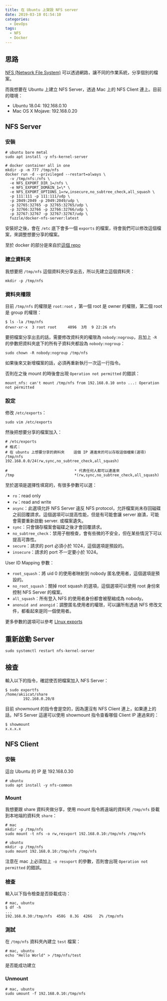 ```yaml
---
title: 在 Ubuntu 上架設 NFS server
date: 2019-03-10 01:54:10
categories:
  - DevOps
tags:
  - NFS
  - Docker
---
```



## 思路

[NFS (Network File System)](https://en.wikipedia.org/wiki/Network_File_System) 可以透過網路，讓不同的作業系統，分享個別的檔案。

而我想要在 Ubuntu 上建立 NFS Server，透過 Mac 上的 NFS Client 連上。目前的環境：

- Ubuntu 18.04: 192.168.0.10
- Mac OS X Mojave: 192.168.0.20

## NFS Server

### 安裝

```shell
# ubuntu bare metal
sudo apt install -y nfs-kernel-server

# docker container all in one
mkdir -p -m 777 /tmp/nfs
docker run -d --privileged --restart=always \
  -v /tmp/nfs:/nfs \
  -e NFS_EXPORT_DIR_1=/nfs \
  -e NFS_EXPORT_DOMAIN_1=\* \
  -e NFS_EXPORT_OPTIONS_1=rw,insecure,no_subtree_check,all_squash \
  -p 111:111 -p 111:111/udp \
  -p 2049:2049 -p 2049:2049/udp \
  -p 32765:32765 -p 32765:32765/udp \
  -p 32766:32766 -p 32766:32766/udp \
  -p 32767:32767 -p 32767:32767/udp \
  fuzzle/docker-nfs-server:latest
```

安裝好之後，會在 `/etc` 底下會多一個 `exports` 的檔案，待會我們可以修改這個檔案，來調整想要分享的檔案。

至於 docker 的部分是來自於[這個 repo](https://github.com/f-u-z-z-l-e/docker-nfs-server)

### 建立資料夾

我想要把 `/tmp/nfs` 這個資料夾分享出去，所以先建立這個資料夾：

```shell
mkdir -p /tmp/nfs
```

### 資料夾權限

目前 `/tmp/nfs` 的權限是 `root:root` ，第一個 root 是 owner 的權限，第二個 root 是 group 的權限：

```shell
$ ls -la /tmp/nfs
drwxr-xr-x  3 root root     4096  3月  9 22:26 nfs
```

要把檔案分享出去的話，需要修改資料夾的權限為 `nobody:nogroup`，且加上 `-R` 的參數把資料夾底下的所有子資料夾都設為 `nobody:nogroup`：

```shell
sudo chown -R nobody:nogroup /tmp/nfs
```

如果後來又新增檔案的話，必須再重新執行一次這一行指令。

否則在之後 mount 的時後會出現 `Operation not permitted` 的錯誤：

```shell
mount_nfs: can't mount /tmp/nfs from 192.168.0.10 onto ...: Operation not permitted
```

### 設定

修改 `/etc/exports`：

```shell
sudo vim /etc/exports
```

然後把想要分享的檔案加入：

```shell
# /etc/exports
# 格式：
# 在 ubuntu 上想要分享的資料夾    這個 IP 連進來的可以存取這個檔案(選項)
/tmp/nfs                       192.168.0.0/24(rw,sync,no_subtree_check,all_squash)

#                              * 代表任何人都可以連進來
/tmp                           *(rw,sync,no_subtree_check,all_squash)
```

至於選項是選擇性填寫的，有很多參數可以選：

- `ro`：read only
- `rw`：read and write
- `async`：此選項允許 NFS Server 違反 NFS protocol，允許檔案尚未存回磁碟之前回覆請求。這個選項可以提高性能，但是有可能會讓 server 崩潰，可能會需要重新啟動 server. 或檔案遺失。
- `sync`：只會儲存檔案會磁碟之後才會回覆請求。
- `no_subtree_check`：禁用子樹檢查，會有些微的不安全，但在某些情況下可以提高可靠性。
- `secure`：請求的 port 必須小於 1024，這個選項是預設的。
- `insecure`：請求的 port 不一定要小於 1024。

User ID Mapping 參數：

- `root_squash`：將 uid 0 的使用者映射到 nobody 匿名使用者，這個選項是預設的。
- `no_root_squash`：關掉 root squash 的選項，這個選項可以使用 root 身份來控制 NFS Server 的檔案。
- `all_squash`：所有登入 NFS 的使用者身份都會被壓縮成為 nobody。
- `anonuid and anongid`：調整匿名使用者的權限，可以讓所有透過 NFS 修改文件，都看起來是同一個使用者。

更多參數的選項可以參考 [LInux exports](https://linux.die.net/man/5/exports)

## 重新啟動 Server

```shell
sudo systemctl restart nfs-kernel-server
```

## 檢查

輸入以下的指令，確認使否把檔案加入 NFS Server：

```shell
$ sudo exportfs 
/home/akiicat/share
		192.168.0.20/8
```

目前 showmount 的指令會是空的，因為還沒有 NFS Client 連上，如果連上的話，NFS Server 這邊可以使用 showmount 指令查看哪個 Client IP 連過來的：

```shell
$ showmount
x.x.x.x
```

## NFS Client

### 安裝

這台 Ubuntu 的 IP 是 192.168.0.30

```shell
# ubuntu
sudo apt install -y nfs-common
```

### Mount

我想要跟 share 資料夾做分享，使用 mount 指令將遠端的資料夾 `/tmp/nfs` 掛載到本地端的資料夾 `share`：

```shell
# mac
mkdir -p /tmp/nfs
sudo mount -t nfs -o rw,resvport 192.168.0.10:/tmp/nfs /tmp/nfs

# ubuntu
mkdir -p /tmp/nfs
sudo mount 192.168.0.10:/tmp/nfs /tmp/nfs
```

注意在 mac 上必須加上 `-o resvport` 的參數，否則會出現 `Operation not permitted` 的錯誤。

### 檢查

輸入以下指令檢查是否掛載成功：

```shell
# mac, ubuntu
$ df -h
...
192.168.0.30:/tmp/nfs  458G  8.3G  426G   2% /tmp/nfs
```

### 測試

在 `/tmp/nfs` 資料夾內建立 `test` 檔案：

```shell
# mac, ubuntu
echo "Hello World" > /tmp/nfs/test
```

是否能成功建立

### Unmount

```shell
# mac, ubuntu
sudo umount -f 192.168.0.10:/tmp/nfs
```
